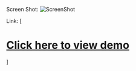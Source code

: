 Screen Shot:
![ScreenShot](https://raw.github.com/wangx6/draggableMeIntoZone/master/img/screenshot.jpg)

Link:
[<h1><a href="https://cdn.rawgit.com/wangx6/draggableMeIntoZone/master/index.html">Click here to view demo</a></h1>]
